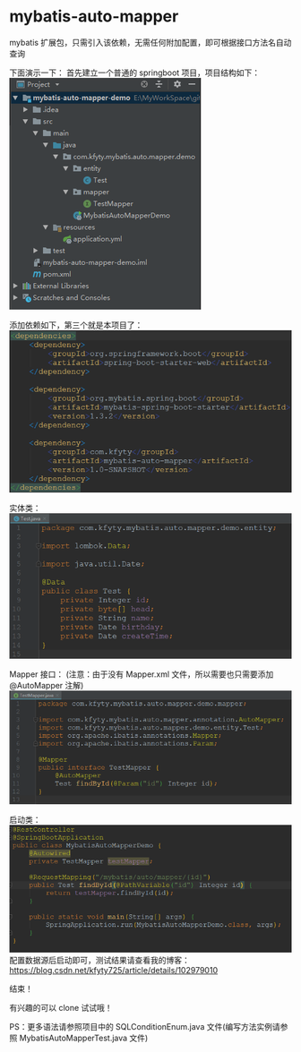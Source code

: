 # mybatis-auto-mapper
mybatis 扩展包，只需引入该依赖，无需任何附加配置，即可根据接口方法名自动查询

下面演示一下：
首先建立一个普通的 springboot 项目，项目结构如下：
![image](image/project-struct.PNG)

添加依赖如下，第三个就是本项目了：
![image](image/pom.PNG)

实体类：
![image](image/po.PNG)

Mapper 接口：
(注意：由于没有 Mapper.xml 文件，所以需要也只需要添加 @AutoMapper 注解)
![image](image/mapper.PNG)

启动类：
![image](image/boot.PNG)
配置数据源后启动即可，测试结果请查看我的博客：
https://blog.csdn.net/kfyty725/article/details/102979010

结束！

有兴趣的可以 clone 试试哦！

PS：更多语法请参照项目中的 SQLConditionEnum.java 文件(编写方法实例请参照 MybatisAutoMapperTest.java 文件)
